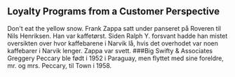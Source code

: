 ## Loyalty Programs from a Customer Perspective
Don't eat the yellow snow.
Frank Zappa satt under panseret på Roveren til Nils Henriksen. Han var kaffetørst. Siden Ralph Y. forsvant hadde han mistet oversikten over hvor kaffebarene i Narvik lå, hvis det overhodet var noen kaffebarer i Narvik lenger. Zappa var svett.
###Big Swifty & Associates
Greggery Peccary ble født i 1952 i Paraguay, men flyttet med sine foreldre, mr. og mrs. Peccary, til Town i 1958.
